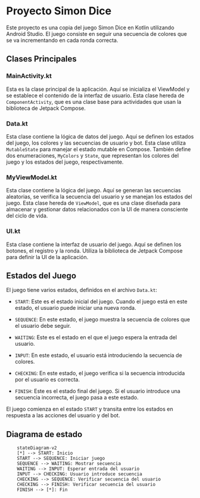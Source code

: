 # Proyecto Simon Dice

Este proyecto es una copia del juego Simon Dice en Kotlin utilizando Android Studio. El juego consiste en seguir una secuencia de colores que se va incrementando en cada ronda correcta.

## Clases Principales

### MainActivity.kt
Esta es la clase principal de la aplicación. Aquí se inicializa el ViewModel y se establece el contenido de la interfaz de usuario. Esta clase hereda de `ComponentActivity`, que es una clase base para actividades que usan la biblioteca de Jetpack Compose.

### Data.kt
Esta clase contiene la lógica de datos del juego. Aquí se definen los estados del juego, los colores y las secuencias de usuario y bot. Esta clase utiliza `MutableState` para manejar el estado mutable en Compose. También define dos enumeraciones, `MyColors` y `State`, que representan los colores del juego y los estados del juego, respectivamente.

### MyViewModel.kt
Esta clase contiene la lógica del juego. Aquí se generan las secuencias aleatorias, se verifica la secuencia del usuario y se manejan los estados del juego. Esta clase hereda de `ViewModel`, que es una clase diseñada para almacenar y gestionar datos relacionados con la UI de manera consciente del ciclo de vida.

### UI.kt
Esta clase contiene la interfaz de usuario del juego. Aquí se definen los botones, el registro y la ronda. Utiliza la biblioteca de Jetpack Compose para definir la UI de la aplicación.


## Estados del Juego

El juego tiene varios estados, definidos en el archivo `Data.kt`:

- `START`: Este es el estado inicial del juego. Cuando el juego está en este estado, el usuario puede iniciar una nueva ronda.

- `SEQUENCE`: En este estado, el juego muestra la secuencia de colores que el usuario debe seguir.

- `WAITING`: Este es el estado en el que el juego espera la entrada del usuario.

- `INPUT`: En este estado, el usuario está introduciendo la secuencia de colores.

- `CHECKING`: En este estado, el juego verifica si la secuencia introducida por el usuario es correcta.

- `FINISH`: Este es el estado final del juego. Si el usuario introduce una secuencia incorrecta, el juego pasa a este estado.

El juego comienza en el estado `START` y transita entre los estados en respuesta a las acciones del usuario y del bot.


## Diagrama de estado
```mermaid
    stateDiagram-v2
    [*] --> START: Inicio
    START --> SEQUENCE: Iniciar juego
    SEQUENCE --> WAITING: Mostrar secuencia
    WAITING --> INPUT: Esperar entrada del usuario
    INPUT --> CHECKING: Usuario introduce secuencia
    CHECKING --> SEQUENCE: Verificar secuencia del usuario
    CHECKING --> FINISH: Verificar secuencia del usuario
    FINISH --> [*]: Fin
```